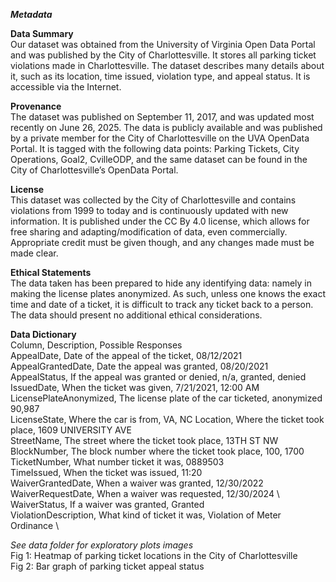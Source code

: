 ***Metadata***

**Data Summary** \
Our dataset was obtained from the University of Virginia Open Data Portal and was published by the City of Charlottesville.  It stores all parking ticket violations made in Charlottesville. The dataset describes many details about it, such as its location, time issued, violation type, and appeal status. It is accessible via the Internet. 

**Provenance** \
The dataset was published on September 11, 2017, and was updated most recently on June 26, 2025. The data is publicly available and was published by a private member for the City of Charlottesville on the UVA OpenData Portal. It is tagged with the following data points: Parking Tickets, City Operations, Goal2,  CvilleODP, and the same dataset can be found in the City of Charlottesville’s OpenData Portal.  

**License** \
This dataset was collected by the City of Charlottesville and contains violations from 1999 to today and is continuously updated with new information.  It is published under the CC By 4.0 license, which allows for free sharing and adapting/modification of data, even commercially.  Appropriate credit must be given though, and any changes made must be made clear. 

**Ethical Statements** \
The data taken has been prepared to hide any identifying data: namely in making the license plates anonymized. As such, unless one knows the exact time and date of a ticket, it is difficult to track any ticket back to a person. The data should present no additional ethical considerations.  

**Data Dictionary** \
Column, Description, Possible Responses \
AppealDate, Date of the appeal of the ticket, 08/12/2021 \
AppealGrantedDate, Date the appeal was granted, 08/20/2021 \
AppealStatus, If the appeal was granted or denied, n/a, granted, denied \
IssuedDate, When the ticket was given, 7/21/2021, 12:00 AM \
LicensePlateAnonymized, The license plate of the car ticketed, anonymized 90,987 \
LicenseState, Where the car is from, VA, NC 
Location, Where the ticket took place, 1609 UNIVERSITY AVE \
StreetName, The street where the ticket took place, 13TH ST NW \
BlockNumber, The block number where the ticket took place, 100, 1700 \
TicketNumber, What number ticket it was, 0889503 \
TimeIssued, When the ticket was issued, 11:20 \
WaiverGrantedDate, When a waiver was granted, 12/30/2022 \
WaiverRequestDate, When a waiver was requested, 12/30/2024 \ 
WaiverStatus, If a waiver was granted, Granted \
ViolationDescription, What kind of ticket it was, Violation of Meter Ordinance \

*See data folder for exploratory plots images* \
Fig 1: Heatmap of parking ticket locations in the City of Charlottesville \
Fig 2: Bar graph of parking ticket appeal status 
